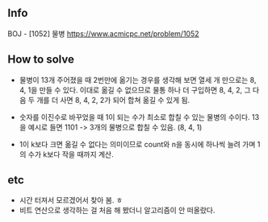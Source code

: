 ## Info
BOJ - [1052] 물병 https://www.acmicpc.net/problem/1052

## How to solve
* 물병이 13개 주어졌을 때 2번만에 옮기는 경우를 생각해 보면 열세 개 만으로는 8, 4, 1을 만들 수 있다. 이대로 옮길 수 없으므로 물통 하나 더 구입하면 8, 4, 2, 그 다음 두 개를 더 사면 8, 4, 2, 2가 되어 합쳐 옮길 수 있게 됨.


* 숫자를 이진수로 바꾸었을 때 1이 되는 수가 최소로 합칠 수 있는 물병의 수이다. 13을 예시로 들면 1101 -> 3개의 물병으로 합칠 수 있음. (8, 4, 1)
* 1이 k보다 크면 옮길 수 없다는 의미이므로 count와 n을 동시에 하나씩 늘려 가며 1의 수가 k보다 작을 때까지 계산.

## etc
* 시간 터져서 모르겠어서 찾아 봄. ㅎ
* 비트 연산으로 생각하는 걸 처음 해 봤더니 알고리즘이 안 떠올랐다.